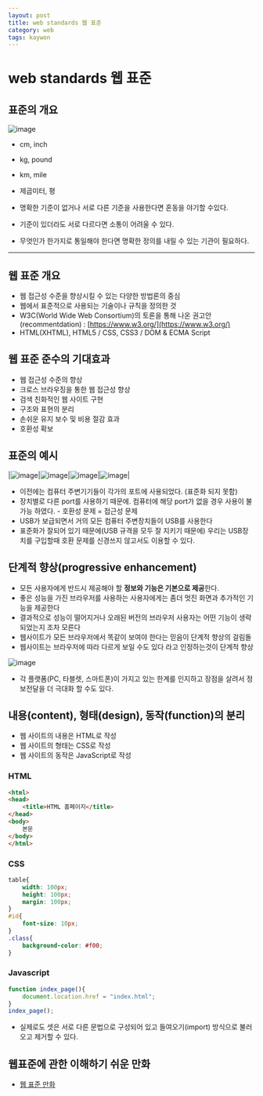 ```yaml
---
layout: post
title: web standards 웹 표준
category: web
tags: kaywon
---
```


# web standards 웹 표준
## 표준의 개요

![image](https://github.com/gunug/gunug.github.io/assets/52345276/dc08d1b9-3470-4a79-8773-133736742960)

* cm, inch
* kg, pound
* km, mile
* 제곱미터, 평

* 명확한 기준이 없거나 서로 다른 기준을 사용한다면 혼동을 야기할 수있다.
* 기준이 있더라도 서로 다르다면 소통이 어려울 수 있다.
* 무엇인가 한가지로 통일해야 한다면 명확한 정의를 내릴 수 있는 기관이 필요하다.

---

## 웹 표준 개요
* 웹 접근성 수준을 향상시킬 수 있는 다양한 방법론의 중심
* 웹에서 표준적으로 사용되는 기술이나 규칙을 정의한 것
* W3C(World Wide Web Consortium)의 토론을 통해 나온 권고안 (recommentdation) : [https://www.w3.org/](https://www.w3.org/)
* HTML(XHTML), HTML5 / CSS, CSS3 / DOM & ECMA Script

## 웹 표준 준수의 기대효과
* 웹 접근성 수준의 향상
* 크로스 브라우징을 통한 웹 접근성 향상
* 검색 친화적인 웹 사이트 구현
* 구조와 표현의 분리
* 손쉬운 유지 보수 및 비용 절감 효과
* 호환성 확보

## 표준의 예시
|![image](https://github.com/gunug/gunug.github.io/assets/52345276/2d099a72-d2a1-448f-a96b-173ee5b34180)|![image](https://github.com/gunug/gunug.github.io/assets/52345276/aa300d80-9fb2-4406-b23c-0cf8bcb860ce)|![image](https://github.com/gunug/gunug.github.io/assets/52345276/e7e7c5de-2238-4b14-bf72-7d0db160013c)|![image](https://github.com/gunug/gunug.github.io/assets/52345276/c5ea2d19-4866-400a-9cbd-8fbe925f1535)|


* 이전에는 컴퓨터 주변기기들이 각가의 포트에 사용되었다. (표준화 되지 못함)
* 장치별로 다른 port를 사용하기 때문에. 컴퓨터에 해당 port가 없을 경우 사용이 불가능 하였다. - 호환성 문제 = 접근성 문제
* USB가 보급되면서 거의 모든 컴퓨터 주변장치들이 USB를 사용한다
* 표준화가 잘되어 있기 때문에(USB 규격을 모두 잘 지키기 때문에) 우리는 USB장치를 구입할때 호환 문제를 신경쓰지 않고서도 이용할 수 있다.

## 단계적 향상(progressive enhancement)
* 모든 사용자에게 반드시 제공해야 할 <b>정보와 기능은 기본으로 제공</b>한다.
* 좋은 성능을 가진 브라우저를 사용하는 사용자에게는 좀더 멋진 화면과 추가적인 기능을 제공한다
* 결과적으로 성능이 떨어지거나 오래된 버전의 브라우저 사용자는 어떤 기능이 생략 되었는지 조차 모른다
* 웹사이트가 모든 브라우저에서 똑같이 보여야 한다는 믿음이 단계적 향상의 걸림돌
* 웹사이트는 브라우저에 따라 다르게 보일 수도 있다 라고 인정하는것이 단계적 향상

![image](https://github.com/gunug/gunug.github.io/assets/52345276/b728ebad-d457-4cb7-b1dd-3ca89ffa2896)

* 각 플랫폼(PC, 타블렛, 스마트폰)이 가지고 있는 한계를 인지하고 장점을 살려서 정보전달을 더 극대화 할 수도 있다.


## 내용(content), 형태(design), 동작(function)의 분리
* 웹 사이트의 내용은 HTML로 작성
* 웹 사이트의 형태는 CSS로 작성
* 웹 사이트의 동작은 JavaScript로 작성

### HTML
```html
<html>
<head>
	<title>HTML 홈페이지</title>
</head>
<body>
	본문
</body>
</html>
```
### CSS
```css
table{
    width: 100px;
    height: 100px;
    margin: 100px;
}
#id{
    font-size: 10px;
}
.class{
    background-color: #f00;
}
```

### Javascript
```javascript
function index_page(){
    document.location.href = "index.html";
}
index_page();
```
										
* 실제로도 셋은 서로 다른 문법으로 구성되어 있고 들여오기(import) 방식으로 불러오고 제거할 수 있다.

## 웹표준에 관한 이해하기 쉬운 만화
* [웹 표준 만화](http://www.thisisgame.com/webzine/nboard/213/?n=56672)

